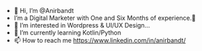 - 👋 Hi, I’m @Anirbandt
- I’m a Digital Marketer with One and Six Months of experience.💞️
- 👀 I’m interested in Wordpress & UI/UX Design...
- 🌱 I’m currently learning Kotlin/Python
- 📫 How to reach me https://www.linkedin.com/in/anirbandt/

<!---
Anirbandt/Anirbandt is a ✨ special ✨ repository because its `README.md` (this file) appears on your GitHub profile.
You can click the Preview link to take a look at your changes.
--->
